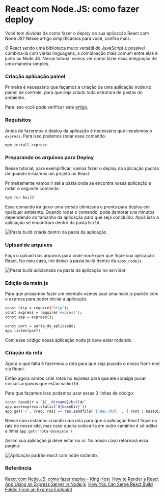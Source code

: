 # React com Node.JS: como fazer deploy

Você tem dúvidas de como fazer o deploy de sua aplicação React com Node JS? Nesse artigo simplificamos para você, confira mais.

O React sendo uma biblioteca muito versátil do JavaScript é possível combina-la com várias linguagens, a combinação mais comum entre elas é junto ao Node JS. Nesse tutorial vamos ver como fazer essa integração de uma maneira simples.

### Criação aplicação painel
Primeira é necessário que façamos a criação de uma aplicação node no painel de controle, para que seja criado toda estrutura de pastas do ambiente.

Para isso você pode verificar este [artigo](https://king.host/wiki/artigo/como-criar-uma-aplicacao-nodejs/).

### Requisitos
Antes de fazermos o deploy da aplicação é necessário que instalemos o `express`. Para isso podemos rodar esse comando:

```sh
npm install express
```

### Preparando os arquivos para Deploy
Nesse tutorial, para exemplificar, vamos fazer o deploy da aplicação padrão de quando iniciamos um projeto no React.

Primeiramente vamos ir até a pasta onde se encontra nossa aplicação e rodar o seguinte comando:

```sh
npm run build
```

Esse comando irá gerar uma versão otimizada e pronta para deploy em qualquer ambiente. Quando rodar o comando, pode demorar uns minutos dependendo do tamanho da aplicação para que seja concluído. Após isso a aplicação se encontrará dentro da pasta `build`.

![Pasta build criada dentro da pasta da aplicação.](https://i.imgur.com/WbYqOJJ.png)

### Upload de arquivos

Faça o upload dos arquivos para onde você quer que fique sua aplicação React. No meu caso, irei deixar a pasta build dentro da `apps_nodejs`.

![Pasta build adicionada na pasta da aplicação no servidor.](https://i.imgur.com/kyU2Fr0.png)

### Edição da main.js

Para que possamos fazer um exemplo vamos usar uma main.js padrão com o express para poder iniciar a aplicação.

```sh
const http = require('http');
const express = require('express');
const app = express();

const port = porta_da_aplicação;
app.listen(port)
```

Com esse código nossa aplicação node já deve estar rodando.

### Criação da rota
Agora o que falta é fazermos a rota para que seja puxado o nosso front-end via React.

Então agora vamos criar rotas no express para que ele consiga puxar nossos arquivos que estão na `build`.

Para que façamos isso podemos usar essas 3 linhas de código:

```sh
const baseDir = `${__dirname}/build/`
app.use(express.static(`${baseDir}`))
app.get('/', (req, res) => res.sendfile('index.html' , { root : baseDir } ))
```

Nesse caso estamos criando uma rota para que a aplicação React fique na raiz de nosso site, mas caso queira colocá-la em outro caminho é só editar a linha `app.get('rota-desejada')`.

Assim sua aplicação já deve estar no ar. No nosso caso retornará essa página:

![Aplicação padrão react com node rodando.](https://i.imgur.com/gDtS5dD.png)

### Referência

[React com Node.JS: como fazer deploy - King Host](https://king.host/wiki/artigo/fazer-deploy-de-react-com-node-js/)&nbsp;
[How to Render a React App Using an Express Server in Node.js](https://levelup.gitconnected.com/how-to-render-react-app-using-express-server-in-node-js-a428ec4dfe2b)&nbsp;
[How You Can Serve React Build Folder From an Express Endpoint](https://javascript.plainenglish.io/how-you-can-serve-react-js-build-folder-from-an-express-end-point-127e236e4d67)

